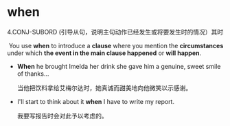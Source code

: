 # when

4.CONJ-SUBORD (引导从句，说明主句动作已经发生或将要发生时的情况）其时

​	You use **when** to introduce a **clause** where you mention the **circumstances** under which **the event in the main clause happened** or **will happen**.

- **When** he brought Imelda her drink she gave him a genuine, sweet smile of thanks...

  当他把饮料拿给艾梅尔达时，她真诚而甜美地向他微笑以示感谢。

- I'll start to think about it **when** I have to write my report.

  我要写报告时会对此予以考虑的。